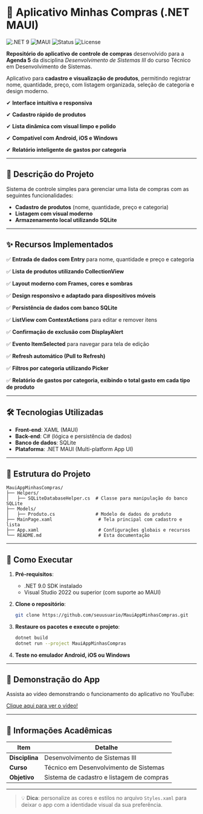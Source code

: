# 🛒 Aplicativo Minhas Compras (.NET MAUI)

![.NET 9](https://img.shields.io/badge/.NET-9.0-blueviolet)
![MAUI](https://img.shields.io/badge/Mobile-MAUI-ff69b4)
![Status](https://img.shields.io/badge/Status-Concluído-brightgreen)
![License](https://img.shields.io/badge/Licença-MIT-blue)

**Repositório do aplicativo de controle de compras** desenvolvido para a **Agenda 5** da disciplina *Desenvolvimento de Sistemas III* do curso Técnico em Desenvolvimento de Sistemas.

Aplicativo para **cadastro e visualização de produtos**, permitindo registrar nome, quantidade, preço, com listagem organizada, seleção de categoria e design moderno.

✔ **Interface intuitiva e responsiva**

✔ **Cadastro rápido de produtos**

✔ **Lista dinâmica com visual limpo e polido**

✔ **Compatível com Android, iOS e Windows**

✔ **Relatório inteligente de gastos por categoria**

---

## 📝 Descrição do Projeto

Sistema de controle simples para gerenciar uma lista de compras com as seguintes funcionalidades:

* **Cadastro de produtos** (nome, quantidade, preço e categoria)
* **Listagem com visual moderno**
* **Armazenamento local utilizando SQLite**

---

## ✨ Recursos Implementados

✅ **Entrada de dados com Entry** para nome, quantidade e preço e categoria

✅ **Lista de produtos utilizando CollectionView**

✅ **Layout moderno com Frames, cores e sombras**

✅ **Design responsivo e adaptado para dispositivos móveis**

✅ **Persistência de dados com banco SQLite**

✅ **ListView com ContextActions** para editar e remover itens 

✅ **Confirmação de exclusão com DisplayAlert**  

✅ **Evento ItemSelected** para navegar para tela de edição  

✅ **Refresh automático (Pull to Refresh)**  

✅ **Filtros por categoria utilizando Picker**

✅ **Relatório de gastos por categoria, exibindo o total gasto em cada tipo de produto**

---

## 🛠 Tecnologias Utilizadas

* **Front-end**: XAML (MAUI)
* **Back-end**: C# (lógica e persistência de dados)
* **Banco de dados**: SQLite
* **Plataforma**: .NET MAUI (Multi-platform App UI)

---

## 📂 Estrutura do Projeto

```
MauiAppMinhasCompras/  
├── Helpers/  
│   ├── SQLiteDatabaseHelper.cs  # Classe para manipulação do banco SQLite  
├── Models/  
│   ├── Produto.cs               # Modelo de dados do produto  
├── MainPage.xaml                 # Tela principal com cadastro e lista  
├── App.xaml                      # Configurações globais e recursos  
└── README.md                     # Esta documentação  
```

---

## 🚀 Como Executar

1. **Pré-requisitos**:

   * .NET 9.0 SDK instalado
   * Visual Studio 2022 ou superior (com suporte ao MAUI)

2. **Clone o repositório**:

   ```bash
   git clone https://github.com/seuusuario/MauiAppMinhasCompras.git
   ```

3. **Restaure os pacotes e execute o projeto**:

   ```bash
   dotnet build
   dotnet run --project MauiAppMinhasCompras
   ```

4. **Teste no emulador Android, iOS ou Windows**

---

## 🎥 Demonstração do App

Assista ao vídeo demonstrando o funcionamento do aplicativo no YouTube:

<a href="https://youtu.be/UqvdKK3-APE" target="_blank">Clique aqui para ver o vídeo!</a>

---

## 📌 Informações Acadêmicas

| Item           | Detalhe                                   |
| -------------- | ----------------------------------------- |
| **Disciplina** | Desenvolvimento de Sistemas III            |
| **Curso**      | Técnico em Desenvolvimento de Sistemas    |
| **Objetivo**   | Sistema de cadastro e listagem de compras |

---

> 💡 **Dica**: personalize as cores e estilos no arquivo `Styles.xaml` para deixar o app com a identidade visual da sua preferência.
